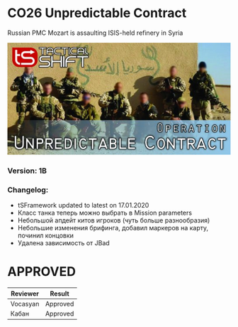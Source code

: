 # CO26 Unpredictable Contract
Russian PMC Mozart is assaulting ISIS-held refinery in Syria

<img src='https://raw.githubusercontent.com/rempopo/CO26_Unpredictable_Contract.DYA/master/overview.jpg' />

### Version: 1B

### Changelog: 
- tSFramework updated to latest on 17.01.2020 
- Класс танка теперь можно выбрать в Mission parameters
- Небольшой апдейт китов игроков (чуть больше разнообразия)
- Небольшие изменения брифинга, добавил маркеров на карту, починил концовки
- Удалена зависимость от JBad

# APPROVED
| Reviewer | Result |
| ------------ | ------------- |
| Vocasyan | Approved |
| Кабан | Approved |

